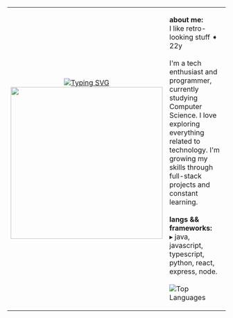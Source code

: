 <table>
  <tr>
    <td align="center">
     <a href="https://git.io/typing-svg"><img src="https://readme-typing-svg.demolab.com?font=Fira+Code&pause=1000&color=AA22F7&width=435&lines=Hello+o%2F+I%60m+Andre" alt="Typing SVG" /></a>
      <br/>
      <img src="https://i.gifer.com/75t.gif" width="350" />
    </td>
    <td align="top">
      <p><b>about me:</b><br>
      I like retro-looking stuff ➧ 22y
      <br><br>
      I'm a tech enthusiast and programmer, currently studying Computer Science. I love exploring everything related to technology. I'm growing my skills through full-stack projects and constant learning.
      <br><br>
      <b>langs && frameworks:</b><br>
      ▸ java, javascript, typescript, python, react, express, node.
      <br><br>
      <img src="https://github-readme-stats.vercel.app/api/top-langs/?username=dehcode&layout=compact&theme=codeSTACKr" alt="Top Languages">
      </p>
    </td>
  </tr>
</table>
